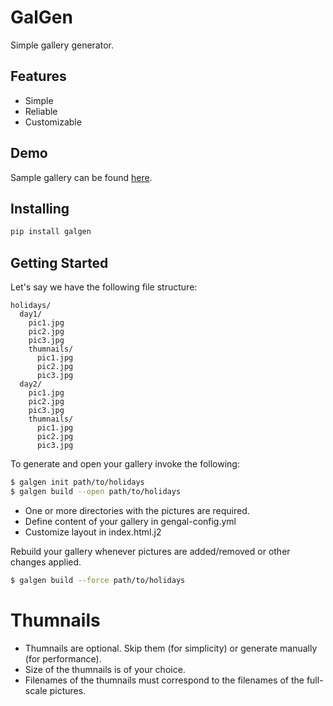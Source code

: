 # GalGen

Simple gallery generator.

## Features

- Simple
- Reliable
- Customizable

## Demo

Sample gallery can be found [here](https://filedn.com/ls8U70bX0lASS65WlPE8h3j).

## Installing

```sh
pip install galgen
```

## Getting Started

Let's say we have the following file structure:

```
holidays/
  day1/
    pic1.jpg
    pic2.jpg
    pic3.jpg
    thumnails/
      pic1.jpg
      pic2.jpg
      pic3.jpg
  day2/
    pic1.jpg
    pic2.jpg
    pic3.jpg
    thumnails/
      pic1.jpg
      pic2.jpg
      pic3.jpg

```

To generate and open your gallery invoke the following:
```sh
$ galgen init path/to/holidays
$ galgen build --open path/to/holidays
```

- One or more directories with the pictures are required.
- Define content of your gallery in gengal-config.yml
- Customize layout in index.html.j2

Rebuild your gallery whenever pictures are added/removed or other changes applied.
```sh
$ galgen build --force path/to/holidays
```

# Thumnails

- Thumnails are optional. Skip them (for simplicity) or generate manually (for performance).
- Size of the thumnails is of your choice.
- Filenames of the thumnails must correspond to the filenames of the full-scale pictures.
